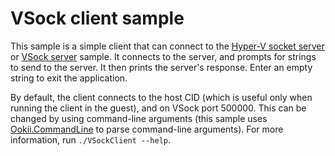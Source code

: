 # VSock client sample

This sample is a simple client that can connect to the [Hyper-V socket server](../HvSocketServer/)
or [VSock server](../VSockServer/) sample. It connects to the server, and prompts for strings to
send to the server. It then prints the server's response. Enter an empty string to exit the
application.

By default, the client connects to the host CID (which is useful only when running the client
in the guest), and on VSock port 500000. This can be changed by using command-line arguments (this
sample uses [Ookii.CommandLine](https://www.github.com/SvenGroot/Ookii.CommandLine) to parse
command-line arguments). For more information, run `./VSockClient --help`.
